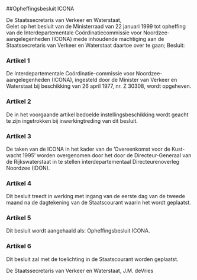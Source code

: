 <meta http-equiv='Content-Type' content='text/html; charset=utf-8' />

##Opheffingsbesluit ICONA

De Staatssecretaris van Verkeer en Waterstaat,  
Gelet op het besluit van de Ministerraad van 22 januari 1999 tot opheffing van de Interdepartementale Coördinatiecommissie voor Noordzee-aangelegenheden (ICONA) mede inhoudende machtiging aan de Staatssecretaris van Verkeer en Waterstaat daartoe over te gaan;
Besluit:    

### Artikel  1  

De Interdepartementale Coördinatie-commissie voor Noordzee-aangelegenheden (ICONA), ingesteld door de Minister van Verkeer en Waterstaat bij beschikking van 26 april 1977, nr. Z 30308, wordt opgeheven.  

### Artikel  2  

De in het voorgaande artikel bedoelde instellingsbeschikking wordt geacht te zijn ingetrokken bij inwerkingtreding van dit besluit.  

### Artikel  3  

De taken van de ICONA in het kader van de ’Overeenkomst voor de Kust-wacht 1995’ worden overgenomen door het door de Directeur-Generaal van de Rijkswaterstaat in te stellen interdepartementaal Directeurenoverleg Noordzee (IDON).  

### Artikel  4  

Dit besluit treedt in werking met ingang van de eerste dag van de tweede maand na de dagtekening van de Staatscourant waarin het wordt geplaatst.  

### Artikel  5  

Dit besluit wordt aangehaald als: Opheffingsbesluit ICONA.  

### Artikel  6  

Dit besluit zal met de toelichting in de Staatscourant worden geplaatst.  

De 
Staatssecretaris van Verkeer en Waterstaat, 
J.M. deVries    
